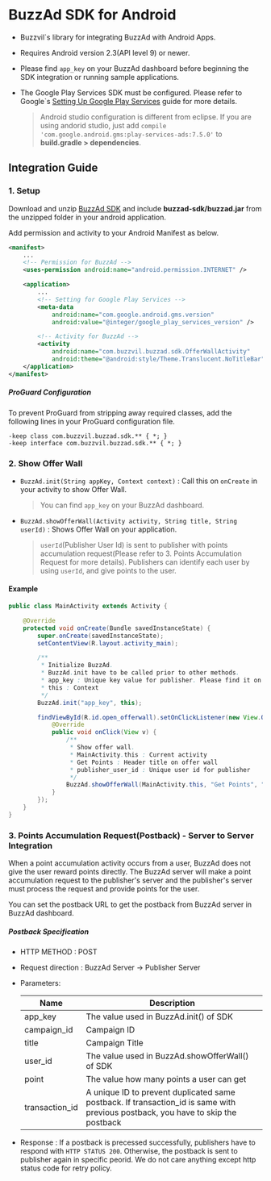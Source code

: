 # BuzzAd SDK for Android
- Buzzvil`s library for integrating BuzzAd with Android Apps.
- Requires Android version 2.3(API level 9) or newer.
- Please find `app_key` on your BuzzAd dashboard before beginning the SDK  integration or running sample applications.
- The Google Play Services SDK must be configured. Please refer to Google`s [Setting Up Google Play Services](https://developers.google.com/android/guides/setup) guide for more details.

    > Android studio configuration is different from eclipse. If you are using andorid studio, just add `compile 'com.google.android.gms:play-services-ads:7.5.0'` to **build.gradle > dependencies**.

## Integration Guide

### 1. Setup
Download and unzip [BuzzAd SDK](https://github.com/Buzzvil/buzzad-sdk-publisher/archive/master.zip) and include **buzzad-sdk/buzzad.jar** from the unzipped folder in your android application.

Add permission and activity to your Android Manifest as below.

```Xml
<manifest>
    ...
    <!-- Permission for BuzzAd -->
    <uses-permission android:name="android.permission.INTERNET" />

    <application>
        ...
        <!-- Setting for Google Play Services -->
        <meta-data
            android:name="com.google.android.gms.version"
            android:value="@integer/google_play_services_version" />

        <!-- Activity for BuzzAd -->
        <activity
            android:name="com.buzzvil.buzzad.sdk.OfferWallActivity"
            android:theme="@android:style/Theme.Translucent.NoTitleBar" />
    </application>
</manifest>
```

##### ProGuard Configuration
To prevent ProGuard from stripping away required classes, add the following lines in your ProGuard configuration file.

```
-keep class com.buzzvil.buzzad.sdk.** { *; }
-keep interface com.buzzvil.buzzad.sdk.** { *; }
```


### 2. Show Offer Wall
- `BuzzAd.init(String appKey, Context context)` : Call this on `onCreate` in your activity to show Offer Wall.

    > You can find `app_key` on your BuzzAd dashboard.

- `BuzzAd.showOfferWall(Activity activity, String title, String userId)` : Shows Offer Wall on your application.

    > `userId`(Publisher User Id) is sent to publisher with points accumulation request(Please refer to 3. Points Accumulation Request for more details). Publishers can identify each user by using `userId`, and give points to the user.

#### Example

```Java
public class MainActivity extends Activity {

    @Override
    protected void onCreate(Bundle savedInstanceState) {
        super.onCreate(savedInstanceState);
        setContentView(R.layout.activity_main);

        /**
         * Initialize BuzzAd.
         * BuzzAd.init have to be called prior to other methods.
         * app_key : Unique key value for publisher. Please find it on your BuzzAd dashboard.
         * this : Context
         */
        BuzzAd.init("app_key", this);

        findViewById(R.id.open_offerwall).setOnClickListener(new View.OnClickListener() {
            @Override
            public void onClick(View v) {
            	/**
            	 * Show offer wall.
            	 * MainActivity.this : Current activity
            	 * Get Points : Header title on offer wall
            	 * publisher_user_id : Unique user id for publisher
            	 */
                BuzzAd.showOfferWall(MainActivity.this, "Get Points", "publisher_user_id");
            }
        });
    }
}
```

### 3. Points Accumulation Request(Postback)  - Server to Server Integration
When a point accumulation activity occurs from a user, BuzzAd does not give the user reward points directly. The BuzzAd server will make a point accumulation request to the publisher's server and the publisher's server must process the request and provide points for the user.

You can set the postback URL to get the postback from BuzzAd server in BuzzAd dashboard.

##### Postback Specification
- HTTP METHOD : POST
- Request direction : BuzzAd Server -> Publisher Server
- Parameters:

    | Name  | Description |
    | ------------- | ------------- |
    | app_key  | The value used in BuzzAd.init() of SDK  |
    | campaign_id  | Campaign ID  |
    | title | Campaign Title |
    | user_id  | The value used in BuzzAd.showOfferWall() of SDK |
    | point | The value how many points a user can get |
    | transaction_id | A unique ID to prevent duplicated same postback. If transaction_id is same with previous postback, you have to skip the postback |

- Response : If a postback is precessed successfully, publishers have to respond with `HTTP STATUS 200`. Otherwise, the postback is sent to publisher again in specific peorid. We do not care anything except http status code for retry policy.

